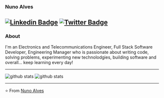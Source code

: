 ### Nuno Alves
[![Linkedin Badge](https://img.shields.io/badge/-Nuno_Alves-blue?style=flat-square&logo=Linkedin&logoColor=white&link=https://www.linkedin.com/in/nralves)](https://www.linkedin.com/in/nralves/) 
[![Twitter Badge](https://img.shields.io/badge/-Nuno_Alves-1ca0f1?style=flat-square&logo=twitter&logoColor=white&link=https://twitter.com/nunorralves)](https://twitter.com/nunorralves)  
---------------------------------------------------------------------------------------------------------------------------------------------------------------------------------
### About

I'm an Electronics and Telecommunications Engineer, Full Stack Software Developer, Engineering Manager who is passionate about writing code, solving problems, experimenting new technolodgies, building software and overall... keep learning every day!

---------------------------------------------------------------------------------------------------------------------------------------------------------------------------------

![github stats](https://github-readme-stats.vercel.app/api?username=nunorralves&show_icons=true)
![github stats](https://github-readme-stats.vercel.app/api/top-langs/?username=nunorralves&theme=buefy&layout=compact")

---------------------------------------------------------------------------------------------------------------------------------------------------------------------------------


⭐️ From [Nuno Alves](https://github.com/nunorralves)

